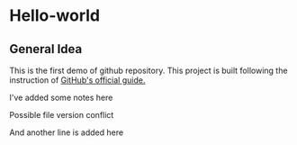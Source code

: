 # Hello-world
## General Idea
This is the first demo of github repository. This project is built following the instruction of [GitHub's official guide.](https://guides.github.com/activities/hello-world/)

I've added some notes here

Possible file version conflict

And another line is added here
